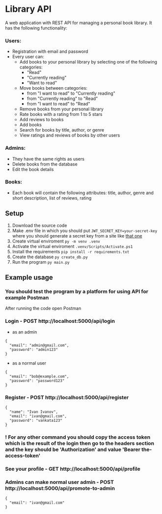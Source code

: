 # Library API
A web application with REST API for managing a personal book library. It has the following functionality:
### Users:
* Registration with email and password
* Every user can:
  * Add books to your personal library by selecting one of the following categories:
    * "Read"
    * "Currently reading"
    * "Want to read"
  * Move books between categories:
    * from "I want to read" to "Currently reading"
    * from "Currently reading" to "Read"
    * from "I want to read" to "Read"
  * Remove books from your personal library
  * Rate books with a rating from 1 to 5 stars
  * Add reviews to books
  * Add books
  * Search for books by title, author, or genre
  * View ratings and reviews of books by other users
### Admins:
* They have the same rights as users 
* Delete books from the database
* Edit the book details
### Books:
* Each book will contain the following attributes: title, author, genre and short description, list of reviews, rating
## Setup
1. Download the source code
2. Make .env file in which you should put `JWT_SECRET_KEY=your-secret-key` where you should generate a secret key from a site like [that one](https://jwtsecret.com/generate)
2. Create virtual enviroment `py -m venv .venv`
3. Activate the virtual enviroment `.venv/Scripts/Activate.ps1`
4. Install the requirements `pip install -r requirements.txt`
5. Create the database `py create_db.py`
6. Run the program `py main.py`
## Example usage
### You should test the program by a platform for using API for example Postman
After running the code open Postman
### Login - POST http://localhost:5000/api/login
- as an admin 
```
{
  "email": "admin@gmail.com",
  "password": "admin123"
}
```
- as a normal user
```
{
  "email": "bob@example.com",
  "password": "password123"
}
```
### Register - POST http://localhost:5000/api/register
```
{
  "name": "Ivan Ivanov",
  "email": "ivan@gmail.com",
  "password": "vankata123"
}
```
### ! For any other command you should copy the access token which is the result of the login then go to the headers section and the key should be 'Authorization' and value 'Bearer the-access-token'
### See your profile - GET http://localhost:5000/api/profile
### Admins can make normal user admin - POST http://localhost:5000/api/promote-to-admin
```
{
  "email": "ivan@gmail.com"
}
```